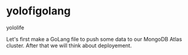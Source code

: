 # yolofigolang
yololife

Let's first make a GoLang file to push some data to our MongoDB Atlas cluster. After that we will think about deployement.
